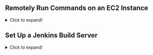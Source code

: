 ## Remotely Run Commands on an EC2 Instance
<details>
<summary>Click to expand!</summary>
  
### Step 1. Create an Identity and Access Management (IAM) role
<details>

1. Attach Policy AmazonEC2RoleforSSM  
![image](https://user-images.githubusercontent.com/4485129/114269403-7fe2c400-9a24-11eb-95ed-e41128c01a0b.png)

2. Assign name <mark> EnablesEC2ToAccessSystemsManagerRole</mark> to role
![image](https://user-images.githubusercontent.com/4485129/114269442-bd475180-9a24-11eb-9373-71c455d8ac38.png)
3. Create the role.
![image](https://user-images.githubusercontent.com/4485129/114269500-0e574580-9a25-11eb-9140-94c07fbf2b37.png)

</details>


### Step 2. Create an EC2 instance
<details>
1. ![image](https://user-images.githubusercontent.com/4485129/114269228-5e350d00-9a23-11eb-83dc-4e5ad585f2af.png)

1. ![image](https://user-images.githubusercontent.com/4485129/114268713-2f696780-9a20-11eb-9043-05af106eb833.png)
2. ![image](https://user-images.githubusercontent.com/4485129/114268768-8a02c380-9a20-11eb-82db-430301305ee5.png)


</details>

### Step 3. Update the Systems Manager Agent
<details>

1. A numbered
2. list
   * With some
   * Sub bullets
</details>

### Step 4. Run a Remote Shell Script
<details>

1. A numbered
2. list
   * With some
   * Sub bullets
</details>

### Step 5. Terminate Your Resources
<details>

1. A numbered
2. list
   * With some
   * Sub bullets
</details>


</details>


## Set Up a Jenkins Build Server
<details>
<summary>Click to expand!</summary>
  
Introduction

### Step 1: Set Up Prerequisites
<details>
  
1. A numbered
2. list
   * With some
   * Sub bullets
</details>


### Step 2: Launch an EC2 Instance
<details>

1. Create a Security Group for Your Amazon EC2 Instance
2. Launch Your EC2 Instance
   * 1
   * 2
</details>



### Step 3: Install and Configure Jenkins
<details>

1. Connect to Your Linux Instance
2. Download and Install Jenkins
3. Configure Jenkins
</details>


### Step 5. Step 4: Clean Up
<details>

1. Additional Resources

</details>

</details>
